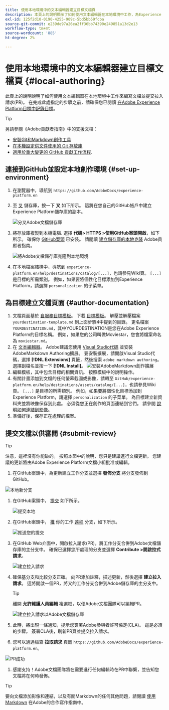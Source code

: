 ```yaml
---
title: 使用本地環境中的文本編輯器建立目標文檔頁
description: 本頁上的說明顯示了如何使用文本編輯器在本地環境中工作，為Experience Platform目標建立文檔頁並提交以供審閱。
exl-id: 125f2d10-0190-4255-909c-5bd5bb59fcba
source-git-commit: e239de97a26ea2ff36bb74390e249851a13d2e13
workflow-type: tm+mt
source-wordcount: '885'
ht-degree: 2%

---
```


# 使用本地環境中的文本編輯器建立目標文檔頁 {#local-authoring}

此頁上的說明說明了如何使用文本編輯器在本地環境中工作來編寫文檔並提交拉入請求(PR)。 在完成此處指定的步驟之前，請確保您已閱讀 [在Adobe Experience Platform目標中記錄目標](./documentation-instructions.md)。

>[!TIP]
>
>另請參閱《Adobe貢獻者指南》中的支援文檔：
>* [安裝Git和Markdown創作工具](https://experienceleague.adobe.com/docs/contributor/contributor-guide/setup/install-tools.html?lang=en)
>* [在本機設定供文件使用的 Git 存放庫](https://experienceleague.adobe.com/docs/contributor/contributor-guide/setup/local-repo.html?lang=en)
>* [適用於重大變更的 GitHub 貢獻工作流程](https://experienceleague.adobe.com/docs/contributor/contributor-guide/setup/full-workflow.html?lang=en).


## 連接到GitHub並設定本地創作環境 {#set-up-environment}

1. 在瀏覽器中，導航到 `https://github.com/AdobeDocs/experience-platform.en`
2. 至 [叉](https://experienceleague.adobe.com/docs/contributor/contributor-guide/setup/local-repo.html?lang=en#fork-the-repository) 儲存庫，按一下 **叉** 如下所示。 這將在您自己的GitHub帳戶中建立Experience Platform儲存庫的副本。

   ![分叉Adobe文檔儲存庫](../assets/docs-framework/ssd-fork-repository.gif)

3. 將存放庫複製到本機電腦. 選擇 **代碼> HTTPS >使用GitHub案頭開啟**，如下所示。 確保你 [GitHub案頭](https://desktop.github.com/) 已安裝。 請閱讀 [建立儲存庫的本地克隆](https://experienceleague.adobe.com/docs/contributor/contributor-guide/setup/local-repo.html?lang=en#create-a-local-clone-of-the-repository) Adobe貢獻者指南。

   ![將Adobe文檔儲存庫克隆到本地環境](../assets/docs-framework/clone-local.png)

4. 在本地檔案結構中，導航到 `experience-platform.en/help/destinations/catalog/[...]`，也請參見Wiki頁。 `[...]` 是目標的所需類別。 例如，如果要將個性化目標添加到Experience Platform，請選擇 `personalization` 的子菜單。

## 為目標建立文檔頁面 {#author-documentation}

1. 文檔頁面基於 [自服務目標模板](../docs-framework/self-service-template.md)。 下載 [目標模板](../assets/docs-framework/yourdestination-template.zip)。 解壓並解壓檔案 `yourdestination-template.md` 到上面步驟4中提到的目錄。  更名檔案 `YOURDESTINATION.md`，其中YOURDESTINATION是您在Adobe Experience Platform的目標名稱。 例如，如果您的公司叫做Moviestar，您會將檔案命名為 `moviestar.md`。
2. 在 [文本編輯器](https://experienceleague.adobe.com/docs/contributor/contributor-guide/setup/install-tools.html?lang=en#understand-markdown-editors)。 Adobe建議您使用 [Visual Studio代碼](https://code.visualstudio.com/) 並安裝AdobeMarkdown Authoring擴展。 要安裝擴展，請開啟Visual Studio代碼，選擇 **[!DNL Extensions]** 頁籤，然後搜索 `adobe markdown authoring`。 選擇副檔名並按一下 **[!DNL Install]**。
   ![安裝AdobeMarkdown創作擴展](../assets/docs-framework/install-adobe-markdown-extension.gif)
3. 編輯模板，其中包含目標的相關資訊。 按照模板中的說明操作。
4. 有關計畫添加到文檔的任何螢幕截圖或影像，請轉至 `GitHub/experience-platform.en/help/destinations/assets/catalog/[...]`，也請參見Wiki頁。 `[...]` 是目標的所需類別。 例如，如果要將個性化目標添加到Experience Platform，請選擇 `personalization` 的子菜單。 為目標建立新資料夾並將映像保存到此處。 必須從您正在創作的頁面連結到它們。 請參閱 [說明如何連結到影像](https://experienceleague.adobe.com/docs/contributor/contributor-guide/writing-essentials/linking.html?lang=en#link-to-images)。
5. 準備好後，保存正在處理的檔案。

## 提交文檔以供審閱 {#submit-review}

>[!TIP]
>
>注意，這裡沒有你能破的。 按照本節中的說明，您只是建議進行文檔更新。 您建議的更新將由Adobe Experience Platform文檔小組批准或編輯。

1. 在GitHub案頭中，為更新建立工作分支並選擇 **發佈分支** 將分支發佈到GitHub。

![本地新分支](../assets/docs-framework/new-branch-local.gif)

1. 在GitHub案頭中， [提交](https://docs.github.com/en/free-pro-team@latest/github/getting-started-with-github/github-glossary#commit) 如下所示。

   ![提交本地](../assets/docs-framework/commit-local.png)

1. 在GitHub案頭中， [推](https://docs.github.com/en/free-pro-team@latest/github/getting-started-with-github/github-glossary#push) 你的工作 [遠程](https://docs.github.com/en/free-pro-team@latest/github/getting-started-with-github/github-glossary#remote) 分支，如下所示。

   ![推送您的提交](../assets/docs-framework/push-local-to-remote.png)

1. 在GitHub Web介面中，開啟拉入請求(PR)，將工作分支合併到Adobe文檔儲存庫的主分支中。 確保已選擇您所處理的分支並選擇 **Contribute >開啟拉式請求**。

   ![建立拉入請求](../assets/docs-framework/ssd-create-pull-request-1.gif)

1. 確保基分支和比較分支正確。 向PR添加註釋，描述更新，然後選擇 **建立拉入請求**。 這將開啟一個PR，將叉的工作分支合併到Adobe儲存庫的主分支中。
   >[!TIP]
   >
   >離開 **允許維護人員編輯** 複選框，以便Adobe文檔團隊可以編輯PR。

   ![建立拉入請求以Adobe文檔儲存庫](../assets/docs-framework/ssd-create-pull-request-2.png)

1. 此時，將出現一條通知，提示您簽署Adobe參與者許可協定(CLA)。 這是必須的步驟。 簽署CLA後，刷新PR頁並提交拉入請求。

1. 您可以通過檢查 **拉取請求** 頁籤 `https://github.com/AdobeDocs/experience-platform.en`。

![PR成功](../assets/docs-framework/ssd-pr-successful.png)

1. 感謝支持！Adobe文檔團隊將在需要進行任何編輯時在PR中聯繫，並告知您文檔將在何時發佈。

>[!TIP]
>
>要向文檔添加影像和連結，以及有關Markdown的任何其他問題，請閱讀 [使用Markdown](https://experienceleague.adobe.com/docs/contributor/contributor-guide/writing-essentials/markdown.html?lang=en) 在Adobe的合作寫作指南中。
